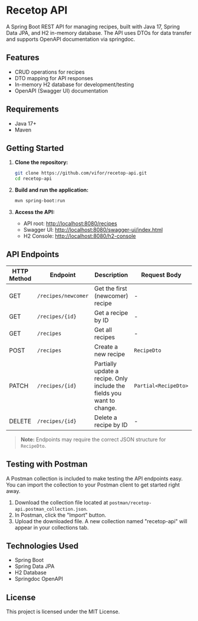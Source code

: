 # Recetop API

A Spring Boot REST API for managing recipes, built with Java 17, Spring Data JPA, and H2 in-memory database. The API uses DTOs for data transfer and supports OpenAPI documentation via springdoc.

## Features

- CRUD operations for recipes
- DTO mapping for API responses
- In-memory H2 database for development/testing
- OpenAPI (Swagger UI) documentation

## Requirements

- Java 17+
- Maven

## Getting Started

1. **Clone the repository:**
   ```sh
   git clone https://github.com/vifor/recetop-api.git
   cd recetop-api
   ```

2. **Build and run the application:**
   ```sh
   mvn spring-boot:run
   ```

3. **Access the API:**
   - API root: [http://localhost:8080/recipes](http://localhost:8080/recipes)
   - Swagger UI: [http://localhost:8080/swagger-ui/index.html](http://localhost:8080/swagger-ui/index.html#/)
   - H2 Console: [http://localhost:8080/h2-console](http://localhost:8080/h2-console)

## API Endpoints

| HTTP Method | Endpoint                | Description                        | Request Body      | Response         |
|-------------|-------------------------|------------------------------------|-------------------|------------------|
| GET         | `/recipes/newcomer`     | Get the first (newcomer) recipe    | -                 | `RecipeDto`      |
| GET         | `/recipes/{id}`         | Get a recipe by ID                 | -                 | `RecipeDto`      |
| GET         | `/recipes`              | Get all recipes                    | -                 | `List<RecipeDto>`|
| POST        | `/recipes`              | Create a new recipe                | `RecipeDto`       | `RecipeDto`      |
| PATCH         | `/recipes/{id}`         |Partially update a recipe. Only include the fields you want to change. | `Partial<RecipeDto>`       | `RecipeDto`      |
| DELETE      | `/recipes/{id}`         | Delete a recipe by ID              | -                 | -                |

> **Note:** Endpoints may require the correct JSON structure for `RecipeDto`.

## Testing with Postman

A Postman collection is included to make testing the API endpoints easy. You can import the collection to your Postman client to get started right away.

1.  Download the collection file located at `postman/recetop-api.postman_collection.json`.
2.  In Postman, click the "Import" button.
3.  Upload the downloaded file. A new collection named "recetop-api" will appear in your collections tab.

## Technologies Used

- Spring Boot
- Spring Data JPA
- H2 Database
- Springdoc OpenAPI

## License

This project is licensed under the MIT License.
